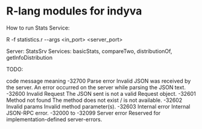 # R-lang modules for indyva

How to run Stats Service:

R -f statistics.r --args <in_port> <server_port>

Server: StatsSrv
Services: basicStats, compareTwo, distributionOf, getInfoDistribution

TODO: 


code    message	meaning
-32700	Parse error	Invalid JSON was received by the server. An error occurred on the server while parsing the JSON text.
-32600	Invalid Request	The JSON sent is not a valid Request object.
-32601	Method not found	The method does not exist / is not available.
-32602	Invalid params	Invalid method parameter(s).
-32603	Internal error	Internal JSON-RPC error.
-32000 to -32099	Server error	Reserved for implementation-defined server-errors.
